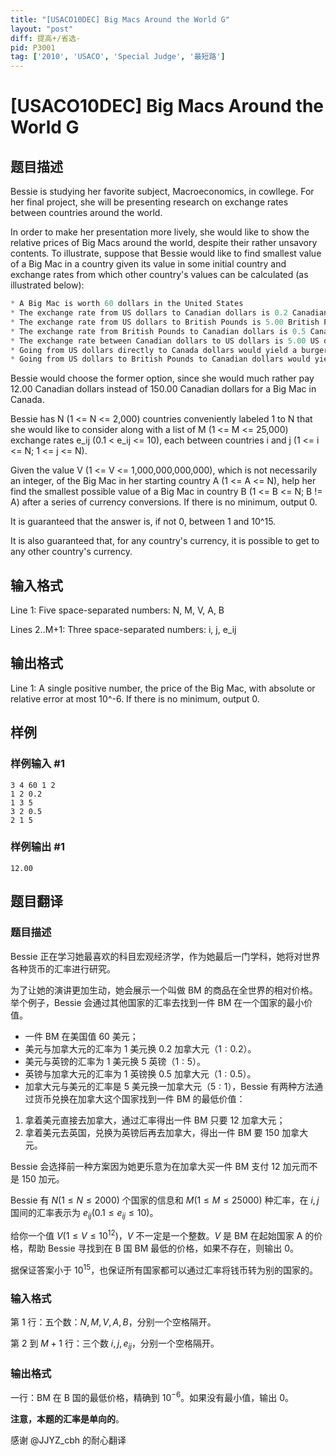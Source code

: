 ```yaml
---
title: "[USACO10DEC] Big Macs Around the World G"
layout: "post"
diff: 提高+/省选-
pid: P3001
tag: ['2010', 'USACO', 'Special Judge', '最短路']
---
```

# [USACO10DEC] Big Macs Around the World G
## 题目描述

Bessie is studying her favorite subject, Macroeconomics, in cowllege. For her final project, she will be presenting research on exchange rates between countries around the world.


In order to make her presentation more lively, she would like to show the relative prices of Big Macs around the world, despite their rather unsavory contents. To illustrate, suppose that Bessie would like to find smallest value of a Big Mac in a country given its value in some initial country and exchange rates from which other country's values can be calculated (as illustrated below):




```cpp
* A Big Mac is worth 60 dollars in the United States 
* The exchange rate from US dollars to Canadian dollars is 0.2 Canadian dollars per US dollar 
* The exchange rate from US dollars to British Pounds is 5.00 British Pounds per US Dollar 
* The exchange rate from British Pounds to Canadian dollars is 0.5 Canadian dollars per British Pound 
* The exchange rate between Canadian dollars to US dollars is 5.00 US dollars per Canadian dollar and Bessie would like to find the smallest possible value of a Big Mac in Canada that can be obtained by exchanging currencies. There are two ways: 
* Going from US dollars directly to Canada dollars would yield a burger worth 60.00 US dollars * 0.2 Canadian dollars / US dollar = 12.00 Canadian dollars 
* Going from US dollars to British Pounds to Canadian dollars would yield a burger worth 60.00 US$ * 5.00 GBP / 1 US$ * 0.5 C$ / 1 GBP = 150.00 C$ (Canadian dollars). 
```
Bessie would choose the former option, since she would much rather pay 12.00 Canadian dollars instead of 150.00 Canadian dollars for a Big Mac in Canada. 

Bessie has N (1 <= N <= 2,000) countries conveniently labeled 1 to N that she would like to consider along with a list of M (1 <= M <= 25,000) exchange rates e_ij (0.1 < e_ij <= 10), each between countries i and j (1 <= i <= N; 1 <= j <= N). 

Given the value V (1 <= V <= 1,000,000,000,000), which is not necessarily an integer, of the Big Mac in her starting country A (1 <= A <= N), help her find the smallest possible value of a Big Mac in country B (1 <= B <= N; B != A) after a series of currency conversions. If there is no minimum, output 0. 

It is guaranteed that the answer is, if not 0, between 1 and 10^15.

It is also guaranteed that, for any country's currency, it is possible to get to any other country's currency.




## 输入格式

Line 1: Five space-separated numbers: N, M, V, A, B

Lines 2..M+1: Three space-separated numbers: i, j, e\_ij

## 输出格式

Line 1: A single positive number, the price of the Big Mac, with absolute or relative error at most 10^-6. If there is no minimum, output 0.
## 样例

### 样例输入 #1
```
3 4 60 1 2 
1 2 0.2 
1 3 5 
3 2 0.5 
2 1 5 

```
### 样例输出 #1
```
12.00 

```
## 题目翻译

### 题目描述

Bessie 正在学习她最喜欢的科目宏观经济学，作为她最后一门学科，她将对世界各种货币的汇率进行研究。

为了让她的演讲更加生动，她会展示一个叫做 BM 的商品在全世界的相对价格。举个例子，Bessie 会通过其他国家的汇率去找到一件 BM 在一个国家的最小价值。

- 一件 BM 在美国值 $60$ 美元；
- 美元与加拿大元的汇率为 $1$ 美元换 $0.2$ 加拿大元（$1:0.2$）。
- 美元与英镑的汇率为 $1$ 美元换 $5$ 英镑（$1:5$）。
- 英镑与加拿大元的汇率为 $1$ 英镑换 $0.5$ 加拿大元（$1:0.5$）。
- 加拿大元与美元的汇率是 $5$ 美元换一加拿大元（$5:1$），Bessie 有两种方法通过货币兑换在加拿大这个国家找到一件 BM 的最低价值：

1. 拿着美元直接去加拿大，通过汇率得出一件 BM 只要 $12$ 加拿大元；
2. 拿着美元去英国，兑换为英镑后再去加拿大，得出一件 BM 要 $150$ 加拿大元。

Bessie 会选择前一种方案因为她更乐意为在加拿大买一件 BM 支付 $12$ 加元而不是 $150$ 加元。

Bessie 有 $N(1\leq N\leq 2000)$ 个国家的信息和 $M(1\leq M\leq25000)$ 种汇率，在 $i,j$ 国间的汇率表示为 $e_{ij}(0.1\leq e_{ij}\leq 10)$。

给你一个值 $V(1\leq V\leq 10^{12})$，$V$ 不一定是一个整数。$V$ 是 BM 在起始国家 A 的价格，帮助 Bessie 寻找到在 B 国 BM 最低的价格，如果不存在，则输出 $0$。

据保证答案小于 $10^{15}$，也保证所有国家都可以通过汇率将钱币转为别的国家的。

### 输入格式

第 $1$ 行：五个数：$N,M,V,A,B$，分别一个空格隔开。

第 $2$ 到 $M+1$ 行：三个数 $i,j,e_{ij}$，分别一个空格隔开。

### 输出格式

一行：BM 在 B 国的最低价格，精确到 $10^{-6}$。如果没有最小值，输出 $0$。

**注意，本题的汇率是单向的**。

感谢 @JJYZ\_cbh 的耐心翻译

